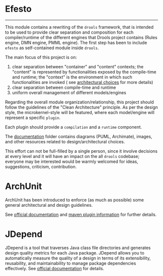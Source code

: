 <!--
  Licensed to the Apache Software Foundation (ASF) under one
  or more contributor license agreements.  See the NOTICE file
  distributed with this work for additional information
  regarding copyright ownership.  The ASF licenses this file
  to you under the Apache License, Version 2.0 (the
  "License"); you may not use this file except in compliance
  with the License.  You may obtain a copy of the License at

    http://www.apache.org/licenses/LICENSE-2.0

  Unless required by applicable law or agreed to in writing,
  software distributed under the License is distributed on an
  "AS IS" BASIS, WITHOUT WARRANTIES OR CONDITIONS OF ANY
  KIND, either express or implied.  See the License for the
  specific language governing permissions and limitations
  under the License.
  -->

# Efesto
-------------------------

This module contains a rewriting of the `drools` framework, that is intended to be used to provide clear separation and composition for each compiler/runtime of the different engines that Drools project contains (Rules engine, DMN engine, PMML engine).
The first step has been to include `efesto` as self-contained module inside `drools`.


The main focus of this project is on:

1. clear separation between "container" and "content" contexts; the "content" is represented by functionalities exposed
   by the compile-time and runtime; the "context" is the environment in which such functionalities are invoked (
   see [architectural choices](https://docs.google.com/document/d/1n9rKcMh0qnP7R4DUb3xqanFZcN0q7SL8aBRoAdQDSH0) for more
   details)
2. clear separation between compile-time and runtime
3. uniform overall management of different models/engines

Regarding the overall module organization/relationship, this project should follow the guidelines of the "Clean
Architecture" principle.
As per the design style, the microkernel-style will be featured, where each model/engine will represent a
specific `plugin`.

Each plugin should provide a `compilation` and a `runtime` component.

The [documentation](./documentation) folder contains diagrams (PUML, Archimate), images, and other resources related to
design/architectural choices.

This effort can not be full-filled by a single person, since it involve decisions at every level and it will have an
impact on the all `drools` codebase; everyone may be interested would be warmly welcomed for ideas, suggestions,
criticism, contribution.


ArchUnit
========
ArchUnit has been introduced to enforce (as much as possible) some general architectural and design guidelines.

See [official documentation](https://www.archunit.org/userguide/html/000_Index.html) and [maven plugin information](https://github.com/societe-generale/arch-unit-maven-plugin) for further details.

JDepend
=======
JDepend is a tool that traverses Java class file directories and generates design quality metrics for each Java package. JDepend allows you to automatically measure the quality of a design in terms of its extensibility, reusability, and maintainability to manage package dependencies effectively.
See [official documentation](http://clarkware.com/software/JDepend.html">http://clarkware.com/software/JDepend.html)
for details.






